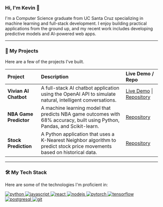 <!-- Introduction -->
### Hi, I'm Kevin 👋

I'm a Computer Science graduate from UC Santa Cruz specializing in machine learning and full-stack development. I enjoy building practical applications from the ground up, and my recent work includes developing predictive models and AI-powered web apps.


---

<!-- My Projects -->
### 🚀 My Projects

Here are a few of the projects I've built.

| Project                                                              | Description                                                                                                                   | Live Demo / Repo                                                                                             |
| :------------------------------------------------------------------- | :---------------------------------------------------------------------------------------------------------------------------- | :----------------------------------------------------------------------------------------------------------- |
| **Vivian AI Chatbot** | A full-stack AI chatbot application using the OpenAI API to simulate natural, intelligent conversations.                            | [Live Demo](https://your-chatbot-url.com) \| [Repository](https://github.com/KevinXu-github/vivian-ai-chatbot) |
| **NBA Game Predictor** | A machine learning model that predicts NBA game outcomes with 68% accuracy, built using Python, Pandas, and Scikit-learn.      | [Repository](https://github.com/KevinXu-github/nba-prediction)                                               |
| **Stock Prediction** | A Python application that uses a K-Nearest Neighbor algorithm to predict stock price movements based on historical data.         | [Repository](https://github.com/KevinXu-github/StockPrediction)                                              |

---

<!-- Tech Stack -->
### 🛠️ My Tech Stack

Here are some of the technologies I'm proficient in:

<p align="left">
  <a href="https://www.python.org" target="_blank"> <img src="https://img.shields.io/badge/Python-3776AB?style=for-the-badge&logo=python&logoColor=white" alt="python"/> </a>
  <a href="https://developer.mozilla.org/en-US/docs/Web/JavaScript" target="_blank"> <img src="https://img.shields.io/badge/JavaScript-F7DF1E?style=for-the-badge&logo=javascript&logoColor=black" alt="javascript"/> </a>
  <a href="https://reactjs.org/" target="_blank"> <img src="https://img.shields.io/badge/React-20232A?style=for-the-badge&logo=react&logoColor=61DAFB" alt="react"/> </a>
  <a href="https://nodejs.org" target="_blank"> <img src="https://img.shields.io/badge/Node.js-339933?style=for-the-badge&logo=nodedotjs&logoColor=white" alt="nodejs"/> </a>
  <a href="https://pytorch.org/" target="_blank"> <img src="https://img.shields.io/badge/PyTorch-EE4C2C?style=for-the-badge&logo=pytorch&logoColor=white" alt="pytorch"/> </a>
  <a href="https://www.tensorflow.org" target="_blank"> <img src="https://img.shields.io/badge/TensorFlow-FF6F00?style=for-the-badge&logo=tensorflow&logoColor=white" alt="tensorflow"/> </a>
  <a href="https://www.postgresql.org" target="_blank"> <img src="https://img.shields.io/badge/PostgreSQL-316192?style=for-the-badge&logo=postgresql&logoColor=white" alt="postgresql"/> </a>
  <a href="https://git-scm.com/" target="_blank"> <img src="https://img.shields.io/badge/GIT-E44C30?style=for-the-badge&logo=git&logoColor=white" alt="git"/> </a>
</p>


